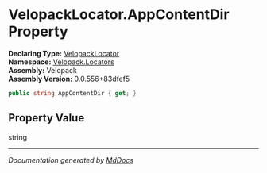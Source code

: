 ﻿<!--  
  <auto-generated>   
    The contents of this file were generated by a tool.  
    Changes to this file may be list if the file is regenerated  
  </auto-generated>   
-->

# VelopackLocator.AppContentDir Property

**Declaring Type:** [VelopackLocator](../index.md)  
**Namespace:** [Velopack.Locators](../../index.md)  
**Assembly:** Velopack  
**Assembly Version:** 0.0.556+83dfef5

```csharp
public string AppContentDir { get; }
```

## Property Value

string

___

*Documentation generated by [MdDocs](https://github.com/ap0llo/mddocs)*
